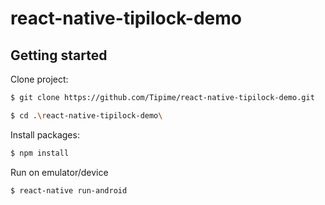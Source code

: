 # react-native-tipilock-demo

## Getting started

Clone project:
```bash
$ git clone https://github.com/Tipime/react-native-tipilock-demo.git

$ cd .\react-native-tipilock-demo\
```

Install packages:

```bash
$ npm install
```

Run on emulator/device

```bash
$ react-native run-android
```
